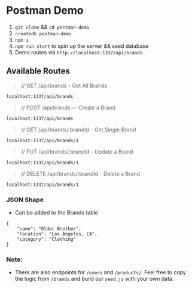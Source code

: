 # Postman Demo

1. `git clone` && `cd postman-demo`
2. `createdb postman-demo`
3. `npm i`
4. `npm run start` to spin up the server && seed database
5. Demo routes via `http://localhost:1337/api/brands`

## Available Routes

> // GET /api/brands - Get All Brands

```
localhost:1337/api/brands
```

> // POST /api/brands — Create a Brand

```
localhost:1337/api/brands
```

> // GET /api/brands/:brandId - Get Single Brand

```
localhost:1337/api/brands/1
```

> // PUT /api/brands/:brandId - Update a Brand

```
localhost:1337/api/brands/1
```

> // DELETE /api/brands/:brandId - Delete a Brand

```
localhost:1337/api/brands/1
```

### JSON Shape

- Can be added to the Brands table

```
{
    "name": "Older Brother",
    "location": "Los Angeles, CA",
    "category": "Clothing"
}
```

### Note:

- There are also endpoints for `/users` and `/products/`. Feel free to copy the logic from `/brands` and build our `seed.js` with your own data.
